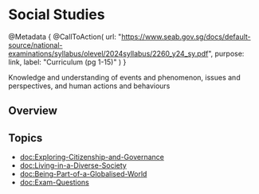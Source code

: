 # Social Studies

@Metadata {
    @CallToAction(
        url: "https://www.seab.gov.sg/docs/default-source/national-examinations/syllabus/olevel/2024syllabus/2260_y24_sy.pdf",
        purpose: link,
        label: "Curriculum (pg 1-15)"
    )
}

Knowledge and understanding of events and phenomenon, issues and perspectives, and human actions and behaviours

## Overview

## Topics
- <doc:Exploring-Citizenship-and-Governance>
- <doc:Living-in-a-Diverse-Society>
- <doc:Being-Part-of-a-Globalised-World>
- <doc:Exam-Questions>